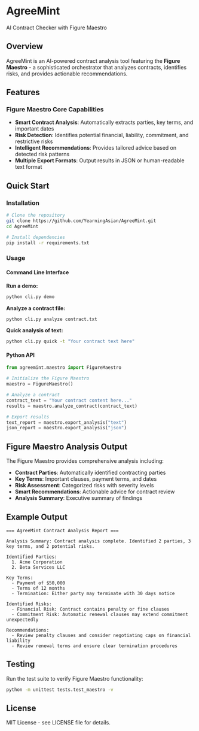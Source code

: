 # AgreeMint
AI Contract Checker with Figure Maestro

## Overview

AgreeMint is an AI-powered contract analysis tool featuring the **Figure Maestro** - a sophisticated orchestrator that analyzes contracts, identifies risks, and provides actionable recommendations.

## Features

### Figure Maestro Core Capabilities
- **Smart Contract Analysis**: Automatically extracts parties, key terms, and important dates
- **Risk Detection**: Identifies potential financial, liability, commitment, and restrictive risks
- **Intelligent Recommendations**: Provides tailored advice based on detected risk patterns
- **Multiple Export Formats**: Output results in JSON or human-readable text format

## Quick Start

### Installation
```bash
# Clone the repository
git clone https://github.com/YearningAsian/AgreeMint.git
cd AgreeMint

# Install dependencies
pip install -r requirements.txt
```

### Usage

#### Command Line Interface

**Run a demo:**
```bash
python cli.py demo
```

**Analyze a contract file:**
```bash
python cli.py analyze contract.txt
```

**Quick analysis of text:**
```bash
python cli.py quick -t "Your contract text here"
```

#### Python API

```python
from agreemint.maestro import FigureMaestro

# Initialize the Figure Maestro
maestro = FigureMaestro()

# Analyze a contract
contract_text = "Your contract content here..."
results = maestro.analyze_contract(contract_text)

# Export results
text_report = maestro.export_analysis("text")
json_report = maestro.export_analysis("json")
```

## Figure Maestro Analysis Output

The Figure Maestro provides comprehensive analysis including:

- **Contract Parties**: Automatically identified contracting parties
- **Key Terms**: Important clauses, payment terms, and dates
- **Risk Assessment**: Categorized risks with severity levels
- **Smart Recommendations**: Actionable advice for contract review
- **Analysis Summary**: Executive summary of findings

## Example Output

```
=== AgreeMint Contract Analysis Report ===

Analysis Summary: Contract analysis complete. Identified 2 parties, 3 key terms, and 2 potential risks.

Identified Parties:
  1. Acme Corporation
  2. Beta Services LLC

Key Terms:
  - Payment of $50,000
  - Terms of 12 months
  - Termination: Either party may terminate with 30 days notice

Identified Risks:
  - Financial Risk: Contract contains penalty or fine clauses
  - Commitment Risk: Automatic renewal clauses may extend commitment unexpectedly

Recommendations:
  - Review penalty clauses and consider negotiating caps on financial liability
  - Review renewal terms and ensure clear termination procedures
```

## Testing

Run the test suite to verify Figure Maestro functionality:

```bash
python -m unittest tests.test_maestro -v
```

## License

MIT License - see LICENSE file for details.
